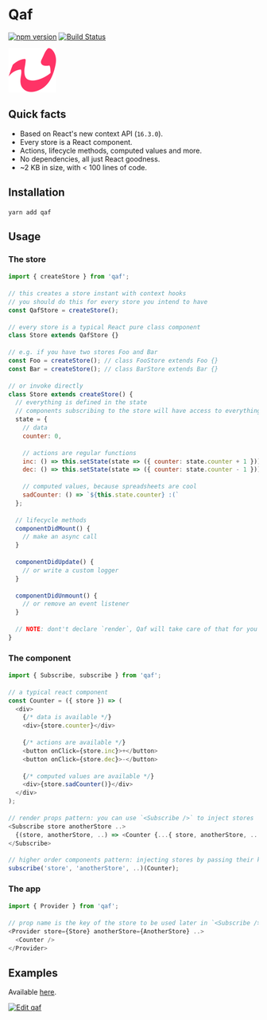 # Qaf

[![npm version](https://badge.fury.io/js/qaf.svg)](https://badge.fury.io/js/qaf) [![Build Status](https://travis-ci.org/sonaye/qaf.svg?branch=master)](https://travis-ci.org/sonaye/qaf)

<img src="qaf.svg" alt="Qaf logo" width="96">

## Quick facts

- Based on React's new context API (`16.3.0`).
- Every store is a React component.
- Actions, lifecycle methods, computed values and more.
- No dependencies, all just React goodness.
- ~2 KB in size, with < 100 lines of code.

## Installation

`yarn add qaf`

## Usage

### The store

```js
import { createStore } from 'qaf';

// this creates a store instant with context hooks
// you should do this for every store you intend to have
const QafStore = createStore();

// every store is a typical React pure class component
class Store extends QafStore {}

// e.g. if you have two stores Foo and Bar
const Foo = createStore(); // class FooStore extends Foo {}
const Bar = createStore(); // class BarStore extends Bar {}

// or invoke directly
class Store extends createStore() {
  // everything is defined in the state
  // components subscribing to the store will have access to everything in it
  state = {
    // data
    counter: 0,

    // actions are regular functions
    inc: () => this.setState(state => ({ counter: state.counter + 1 })),
    dec: () => this.setState(state => ({ counter: state.counter - 1 })),

    // computed values, because spreadsheets are cool
    sadCounter: () => `${this.state.counter} :(`
  };

  // lifecycle methods
  componentDidMount() {
    // make an async call
  }

  componentDidUpdate() {
    // or write a custom logger
  }

  componentDidUnmount() {
    // or remove an event listener
  }

  // NOTE: dont't declare `render`, Qaf will take care of that for you
}
```

### The component

```js
import { Subscribe, subscribe } from 'qaf';

// a typical react component
const Counter = ({ store }) => (
  <div>
    {/* data is available */}
    <div>{store.counter}</div>

    {/* actions are available */}
    <button onClick={store.inc}>+</button>
    <button onClick={store.dec}>-</button>

    {/* computed values are available */}
    <div>{store.sadCounter()}</div>
  </div>
);

// render props pattern: you can use `<Subscribe />` to inject stores
<Subscribe store anotherStore ..>
  {(store, anotherStore, ..) => <Counter {...{ store, anotherStore, .. }} />}
</Subscribe>

// higher order components pattern: injecting stores by passing their keys (as defined in `<Provider />`)
subscribe('store', 'anotherStore', ..)(Counter);
```

### The app

```js
import { Provider } from 'qaf';

// prop name is the key of the store to be used later in `<Subscribe />`
<Provider store={Store} anotherStore={AnotherStore} ..>
  <Counter />
</Provider>
```

## Examples

Available [here](/examples).

[![Edit qaf](https://codesandbox.io/static/img/play-codesandbox.svg)](https://codesandbox.io/s/3mz6wrrv5?module=%2Fsrc%2FCounter.js)
